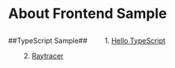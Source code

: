 # About Frontend Sample  #
##

	
##TypeScript Sample##
&nbsp;&nbsp;&nbsp;&nbsp;&nbsp;&nbsp;&nbsp;&nbsp;1. [Hello TypeScript](https://github.com/SChen18/Frontend/tree/master/TypeScript/Hello%20TypeScript)

&nbsp;&nbsp;&nbsp;&nbsp;&nbsp;&nbsp;&nbsp;&nbsp;2. [Raytracer](https://github.com/SChen18/Frontend/tree/master/TypeScript/Raytracer)